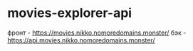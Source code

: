 # movies-explorer-api

фронт - https://movies.nikko.nomoredomains.monster/
бэк - https://api.movies.nikko.nomoredomains.monster/